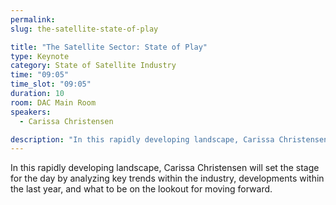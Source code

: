 ```yaml
---
permalink:
slug: the-satellite-state-of-play

title: "The Satellite Sector: State of Play"
type: Keynote
category: State of Satellite Industry
time: "09:05"
time_slot: "09:05"
duration: 10
room: DAC Main Room
speakers:
  - Carissa Christensen

description: "In this rapidly developing landscape, Carissa Christensen will set the stage for the day by analyzing key trends within the industry, developments within the last year, and what to be on the lookout for moving forward."
---
```

In this rapidly developing landscape, Carissa Christensen will set the stage for the day by analyzing key trends within the industry, developments within the last year, and what to be on the lookout for moving forward.